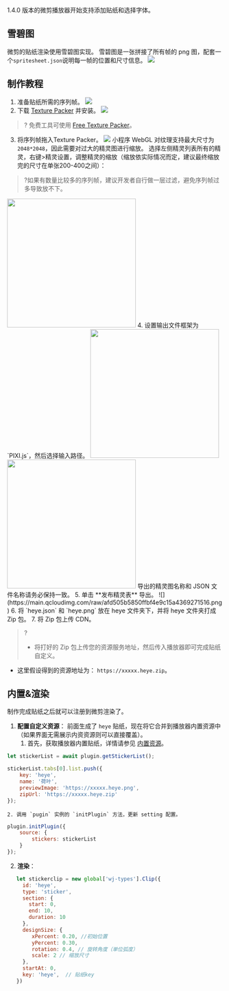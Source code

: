1.4.0 版本的微剪播放器开始支持添加贴纸和选择字体。
 
## 雪碧图
微剪的贴纸渲染使用雪碧图实现。
雪碧图是一张拼接了所有帧的 png 图，配套一个`spritesheet.json`说明每一帧的位置和尺寸信息。
![](https://main.qcloudimg.com/raw/d721a64441deb9e8195c50ef81b80f4a.png)

## 制作教程
1. 准备贴纸所需的序列帧。
![](https://main.qcloudimg.com/raw/a80810d2f39813ae1139ec9cc1173269.png)
2. 下载 [Texture Packer](https://www.codeandweb.com/texturepacker) 并安装。
![](https://main.qcloudimg.com/raw/9e1755caf167d68d7d8933d02b3f35d8.png)
>? 免费工具可使用 [Free Texture Packer](http://free-tex-packer.com/app/)。
3. 将序列帧拖入Texture Packer。
![](https://main.qcloudimg.com/raw/45caeb5540e981bcb8613b2c6d5f8fcf.png)
小程序 WebGL 对纹理支持最大尺寸为`2048*2048`，因此需要对过大的精灵图进行缩放。
选择左侧精灵列表所有的精灵，右键>精灵设置，调整精灵的缩放（缩放依实际情况而定，建议最终缩放完的尺寸在单张200-400之间）：
> ?如果有数量比较多的序列帧，建议开发者自行做一层过滤，避免序列帧过多导致放不下。
> 
<img src="https://main.qcloudimg.com/raw/d0bc8d5bcb6ce24f06c4eb0ecda85cf3.png" width=300px>
4. 设置输出文件框架为 `PIXI.js`，然后选择输入路径。
<img src="https://main.qcloudimg.com/raw/8b0da600494af4d7854abd7a87c28a80.png" width=300px><br>
<img src="https://main.qcloudimg.com/raw/f041fbf3028579b34186fd174bdd1540.png" width=300px>
<dx-alert infotype="explain" title="">
导出的精灵图名称和 JSON 文件名称请务必保持一致。
</dx-alert>
5. 单击 **发布精灵表** 导出。
![](https://main.qcloudimg.com/raw/afd505b5850ffbf4e9c15a4369271516.png)
6. 将 `heye.json` 和 `heye.png` 放在 heye 文件夹下，并将 heye 文件夹打成 Zip 包。
7. 将 Zip 包上传 CDN。

>? 
>- 将打好的 Zip 包上传您的资源服务地址，然后传入播放器即可完成贴纸自定义。
- 这里假设得到的资源地址为：  `https://xxxxx.heye.zip`。

## 内置&渲染
制作完成贴纸之后就可以注册到微剪渲染了。
1. **配置自定义资源**：
前面生成了 `heye` 贴纸，现在将它合并到播放器内置资源中（如果界面无需展示内资资源则可以直接覆盖）。
	1. 首先，获取播放器内置贴纸，详情请参见 [内置资源](https://cloud.tencent.com/document/product/1156/49439)。
```javascript
let stickerList = await plugin.getStickerList();

stickerList.tabs[0].list.push({
    key: 'heye',
    name: '荷叶',
    previewImage: 'https://xxxxx.heye.png',
    zipUrl: 'https://xxxxx.heye.zip'
});
````
	2. 调用 `pugin` 实例的 `initPlugin` 方法，更新 setting 配置。
```javascript
plugin.initPlugin({
    source: {
        stickers: stickerList
    }
});
```
2. **渲染**：
```javascript
   let stickerclip = new global['wj-types'].Clip({
     id: 'heye',
     type: 'sticker',
     section: {
       start: 0,
       end: 10,
       duration: 10
     },
     designSize: {
        xPercent: 0.20, //初始位置
        yPercent: 0.30,
        rotation: 0.4, // 旋转角度（单位弧度）
        scale: 2 // 缩放尺寸
     },
     startAt: 0,
     key: 'heye',  // 贴纸key
   })
```

